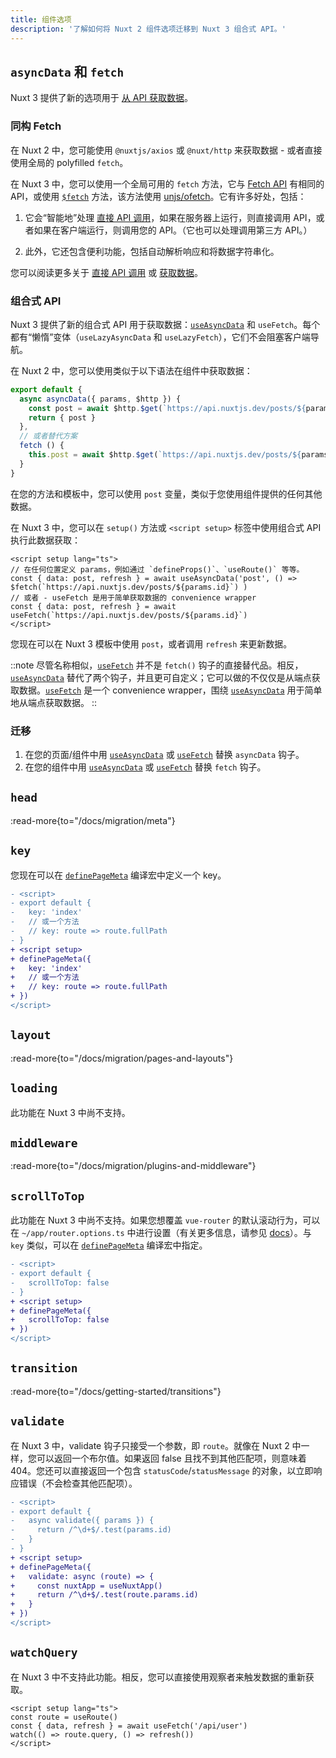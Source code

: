 ```yaml
---
title: 组件选项
description: '了解如何将 Nuxt 2 组件选项迁移到 Nuxt 3 组合式 API。'
---
```


## `asyncData` 和 `fetch`

Nuxt 3 提供了新的选项用于 [从 API 获取数据](/docs/getting-started/data-fetching)。

<!-- TODO: 引入 <script setup> -->
<!-- TODO: 提及与 asyncData 的选项兼容性 -->

### 同构 Fetch

在 Nuxt 2 中，您可能使用 `@nuxtjs/axios` 或 `@nuxt/http` 来获取数据 - 或者直接使用全局的 polyfilled `fetch`。

在 Nuxt 3 中，您可以使用一个全局可用的 `fetch` 方法，它与 [Fetch API](https://developer.mozilla.org/en-US/docs/Web/API/Fetch_API/Using_Fetch) 有相同的 API，或使用 [`$fetch`](/docs/api/utils/dollarfetch) 方法，该方法使用 [unjs/ofetch](https://github.com/unjs/ofetch)。它有许多好处，包括：

1. 它会“智能地”处理 [直接 API 调用](/docs/guide/concepts/server-engine#direct-api-calls)，如果在服务器上运行，则直接调用 API，或者如果在客户端运行，则调用您的 API。（它也可以处理调用第三方 API。）

2. 此外，它还包含便利功能，包括自动解析响应和将数据字符串化。

您可以阅读更多关于 [直接 API 调用](/docs/guide/concepts/server-engine#direct-api-calls) 或 [获取数据](/docs/getting-started/data-fetching)。

### 组合式 API

Nuxt 3 提供了新的组合式 API 用于获取数据：[`useAsyncData`](/docs/api/composables/use-async-data) 和 `useFetch`。每个都有“懒惰”变体（`useLazyAsyncData` 和 `useLazyFetch`），它们不会阻塞客户端导航。

在 Nuxt 2 中，您可以使用类似于以下语法在组件中获取数据：

```ts
export default {
  async asyncData({ params, $http }) {
    const post = await $http.$get(`https://api.nuxtjs.dev/posts/${params.id}`)
    return { post }
  },
  // 或者替代方案
  fetch () {
    this.post = await $http.$get(`https://api.nuxtjs.dev/posts/${params.id}`)
  }
}
```

在您的方法和模板中，您可以使用 `post` 变量，类似于您使用组件提供的任何其他数据。

在 Nuxt 3 中，您可以在 `setup()` 方法或 `<script setup>` 标签中使用组合式 API 执行此数据获取：

```vue
<script setup lang="ts">
// 在任何位置定义 params，例如通过 `defineProps()`、`useRoute()` 等等。
const { data: post, refresh } = await useAsyncData('post', () => $fetch(`https://api.nuxtjs.dev/posts/${params.id}`) )
// 或者 - useFetch 是用于简单获取数据的 convenience wrapper
const { data: post, refresh } = await useFetch(`https://api.nuxtjs.dev/posts/${params.id}`)
</script>
```

您现在可以在 Nuxt 3 模板中使用 `post`，或者调用 `refresh` 来更新数据。

::note
尽管名称相似，[`useFetch`](/docs/api/composables/use-fetch) 并不是 `fetch()` 钩子的直接替代品。相反，[`useAsyncData`](/docs/api/composables/use-async-data) 替代了两个钩子，并且更可自定义；它可以做的不仅仅是从端点获取数据。[`useFetch`](/docs/api/composables/use-fetch) 是一个 convenience wrapper，围绕 [`useAsyncData`](/docs/api/composables/use-async-data) 用于简单地从端点获取数据。
::

### 迁移

1. 在您的页面/组件中用 [`useAsyncData`](/docs/api/composables/use-async-data) 或 [`useFetch`](/docs/api/composables/use-fetch) 替换 `asyncData` 钩子。
2. 在您的组件中用 [`useAsyncData`](/docs/api/composables/use-async-data) 或 [`useFetch`](/docs/api/composables/use-fetch) 替换 `fetch` 钩子。

## `head`

:read-more{to="/docs/migration/meta"}

## `key`

您现在可以在 [`definePageMeta`](/docs/api/utils/define-page-meta) 编译宏中定义一个 key。

```diff [pages/index.vue]
- <script>
- export default {
-   key: 'index'
-   // 或一个方法
-   // key: route => route.fullPath
- }
+ <script setup>
+ definePageMeta({
+   key: 'index'
+   // 或一个方法
+   // key: route => route.fullPath
+ })
</script>
```

## `layout`

:read-more{to="/docs/migration/pages-and-layouts"}

## `loading`

此功能在 Nuxt 3 中尚不支持。

## `middleware`

:read-more{to="/docs/migration/plugins-and-middleware"}

## `scrollToTop`

此功能在 Nuxt 3 中尚不支持。如果您想覆盖 `vue-router` 的默认滚动行为，可以在 `~/app/router.options.ts` 中进行设置（有关更多信息，请参见 [docs](/docs/guide/recipes/custom-routing#router-options)）。与 `key` 类似，可以在 [`definePageMeta`](/docs/api/utils/define-page-meta) 编译宏中指定。

```diff [pages/index.vue]
- <script>
- export default {
-   scrollToTop: false
- }
+ <script setup>
+ definePageMeta({
+   scrollToTop: false
+ })
</script>
```

## `transition`

:read-more{to="/docs/getting-started/transitions"}

## `validate`

在 Nuxt 3 中，validate 钩子只接受一个参数，即 `route`。就像在 Nuxt 2 中一样，您可以返回一个布尔值。如果返回 false 且找不到其他匹配项，则意味着 404。您还可以直接返回一个包含 `statusCode`/`statusMessage` 的对象，以立即响应错误（不会检查其他匹配项）。

```diff [pages/users/[id\\].vue]
- <script>
- export default {
-   async validate({ params }) {
-     return /^\d+$/.test(params.id)
-   }
- }
+ <script setup>
+ definePageMeta({
+   validate: async (route) => {
+     const nuxtApp = useNuxtApp()
+     return /^\d+$/.test(route.params.id)
+   }
+ })
</script>
```

## `watchQuery`

在 Nuxt 3 中不支持此功能。相反，您可以直接使用观察者来触发数据的重新获取。

```vue [pages/users/[id\\].vue]
<script setup lang="ts">
const route = useRoute()
const { data, refresh } = await useFetch('/api/user')
watch(() => route.query, () => refresh())
</script>
```